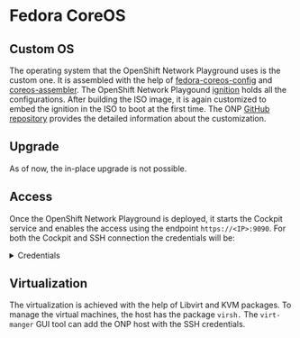# Fedora CoreOS

## Custom OS

The operating system that the OpenShift Network Playground uses is the custom one. It is assembled with the help of [fedora-coreos-config](https://github.com/coreos/fedora-coreos-config) and [coreos-assembler](https://github.com/coreos/coreos-assembler). The OpenShift Network Playgound [ignition](https://github.com/kevydotvinu/openshift-network-playground/tree/main/ignition) holds all the configurations. After building the ISO image, it is again customized to embed the ignition in the ISO to boot at the first time. The ONP [GitHub repository](https://github.com/kevydotvinu/openshift-network-playground) provides the detailed information about the customization.

## Upgrade

As of now, the in-place upgrade is not possible.

## Access

Once the OpenShift Network Playground is deployed, it starts the Cockpit service and enables the access using the endpoint `https://<IP>:9090`. For both the Cockpit and SSH connection the credentials will be:

<details>

<summary>Credentials</summary>

`username: onp`

`password: Onp@123`

</details>

## Virtualization

The virtualization is achieved with the help of Libvirt and KVM packages. To manage the virtual machines, the host has the package `virsh.` The `virt-manger` GUI tool can add the ONP host with the SSH credentials.

